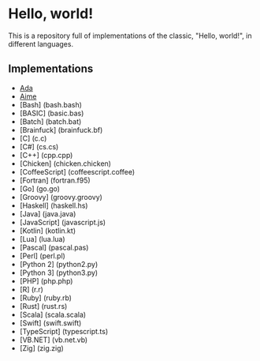 # Hello, world!
This is a repository full of implementations of the classic, "Hello, world!", in different languages.

## Implementations
- [Ada](ada.ada)
- [Aime](aime.aime)
- [Bash] (bash.bash)
- [BASIC] (basic.bas)
- [Batch] (batch.bat)
- [Brainfuck] (brainfuck.bf)
- [C] (c.c)
- [C#] (cs.cs)
- [C++] (cpp.cpp)
- [Chicken] (chicken.chicken)
- [CoffeeScript] (coffeescript.coffee)
- [Fortran] (fortran.f95)
- [Go] (go.go)
- [Groovy] (groovy.groovy)
- [Haskell] (haskell.hs)
- [Java] (java.java)
- [JavaScript] (javascript.js)
- [Kotlin] (kotlin.kt)
- [Lua] (lua.lua)
- [Pascal] (pascal.pas)
- [Perl] (perl.pl)
- [Python 2] (python2.py)
- [Python 3] (python3.py)
- [PHP] (php.php)
- [R] (r.r)
- [Ruby] (ruby.rb)
- [Rust] (rust.rs)
- [Scala] (scala.scala)
- [Swift] (swift.swift)
- [TypeScript] (typescript.ts)
- [VB.NET] (vb.net.vb)
- [Zig] (zig.zig)
